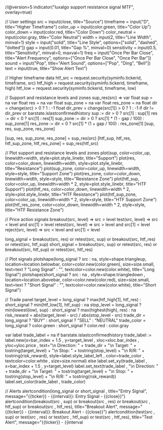 //@version=5
indicator("luxalgo support resistance signal MTF", overlay=true)

// User settings
src = input(close, title="Source")
timeframe = input("D", title="Higher Timeframe")
color_up = input(color.green, title="Color Up")
color_down = input(color.red, title="Color Down")
color_neutral = input(color.gray, title="Color Neutral")
width = input(2, title="Line Width", minval=1)
style = input("solid", title="Line Style", options=["solid", "dashed", "dotted"])
gap = input(0.01, title="Gap %", minval=0)
sensitivity = input(0.5, title="Sensitivity", minval=0, maxval=1)
freq = input("Once Per Bar Close", title="Alert Frequency", options=["Once Per Bar Close", "Once Per Bar"])
sound = input("Pop", title="Alert Sound", options=["Pop", "Ding", "Bell"])
text = input(true, title="Show Alert Text")

// Higher timeframe data
htf_src = request.security(syminfo.tickerid, timeframe, src)
htf_high = request.security(syminfo.tickerid, timeframe, high)
htf_low = request.security(syminfo.tickerid, timeframe, low)

// Support and resistance levels and zones
sup_res(src) =>
    var float sup = na
    var float res = na
    var float sup_zone = na
    var float res_zone = na
    float dir = change(src) > 0 ? 1 : -1
    float dir_prev = change(src[1]) > 0 ? 1 : -1
    if dir != dir_prev or barstate.islastconfirmedhistory
        sup := dir > 0 ? src[1] : sup[1]
        res := dir < 0 ? src[1] : res[1]
        sup_zone := dir > 0 ? src[1] * (1 - gap / 100) : sup_zone[1]
        res_zone := dir < 0 ? src[1] * (1 + gap / 100) : res_zone[1]
    [sup, res, sup_zone, res_zone]

[sup, res, sup_zone, res_zone] = sup_res(src)
[htf_sup, htf_res, htf_sup_zone, htf_res_zone] = sup_res(htf_src)

// Plot support and resistance levels and zones
plot(sup, color=color_up, linewidth=width, style=plot.style_linebr, title="Support")
plot(res, color=color_down, linewidth=width, style=plot.style_linebr, title="Resistance")
plot(sup_zone, color=color_up, linewidth=width, style=style, title="Support Zone")
plot(res_zone, color=color_down, linewidth=width, style=style, title="Resistance Zone")
plot(htf_sup, color=color_up, linewidth=width * 2, style=plot.style_linebr, title="HTF Support")
plot(htf_res, color=color_down, linewidth=width * 2, style=plot.style_linebr, title="HTF Resistance")
plot(htf_sup_zone, color=color_up, linewidth=width * 2, style=style, title="HTF Support Zone")
plot(htf_res_zone, color=color_down, linewidth=width * 2, style=style, title="HTF Resistance Zone")

// Price action signals
breakout(src, level) => src > level
test(src, level) => src < level and src[1] > level
retest(src, level) => src > level and src[1] < level
reject(src, level) => src < level and src[1] < level

long_signal = breakout(src, res) or retest(src, sup) or breakout(src, htf_res) or retest(src, htf_sup)
short_signal = breakout(src, sup) or retest(src, res) or breakout(src, htf_sup) or retest(src, htf_res)

// Plot signals
plotshape(long_signal ? src : na, style=shape.triangleup, location=location.belowbar,
    color=color.new(color.green), size=size.small,
    text=text ? "Long Signal" : "", textcolor=color.new(color.white), title="Long Signal")
plotshape(short_signal ? src : na , style=shape.triangledown , location=location.abovebar,
    color=color.new(color.red), size=size.small,
    text=text ? "Short Signal" : "", textcolor=color.new(color.white), title="Short Signal")

// Trade panel
target_level = long_signal ? max(htf_high[1], htf_res) : short_signal ? min(htf_low[1], htf_sup) : na
stop_level = long_signal ? min(lowest(low), sup) : short_signal ? max(highest(high), res) : na
risk_reward = abs(target_level - src) / abs(stop_level - src)
trade_dir = long_signal ? "BUY" : short_signal ? "SELL" : "NEUTRAL"
trade_color = long_signal ? color.green : short_signal ? color.red : color.gray

var label trade_label = na
if barstate.islastconfirmedhistory
    trade_label := label.new(x=bar_index + 1.5 , y=target_level , xloc=xloc.bar_index , yloc=yloc.price ,
        text="\n Direction: " + trade_dir + "\n Target: " + tostring(target_level) + "\n Stop: " + tostring(stop_level) + "\n R/R: " + tostring(risk_reward),
        style=label.style_label_left , color=trade_color , textcolor=color.white , size=size.normal)
else
    label.set_xy(trade_label , x=bar_index + 1.5 , y=target_level)
    label.set_text(trade_label , "\n Direction: " + trade_dir + "\n Target: " + tostring(target_level) + "\n Stop: " + tostring(stop_level) + "\n R/R: " + tostring(risk_reward))
    label.set_color(trade_label , trade_color)

// Alerts
alertcondition(long_signal or short_signal , title="Entry Signal", message="{{ticker}} - {{interval}}: Entry Signal - {{close}}")
alertcondition(breakout(src , sup) or breakout(src , res) or breakout(src , htf_sup) or breakout(src , htf_res),
    title="Breakout Alert", message="{{ticker}} - {{interval}}: Breakout Alert - {{close}}")
alertcondition(test(src , sup) or test(src , res) or test(src , htf_sup) or test(src , htf_res),
    title="Test Alert", message="{{ticker}} - {{interval

